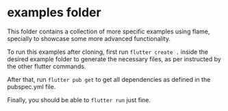 # examples folder

This folder contains a collection of more specific examples using flame, specially to showcase some more advanced functionality.

To run this examples after cloning, first run `flutter create .` inside the desired example folder to generate the necessary files, as per instructed by the other flutter commands.

After that, run `flutter pub get` to get all dependencies as defined in the pubspec.yml file.

Finally, you should be able to `flutter run` just fine.